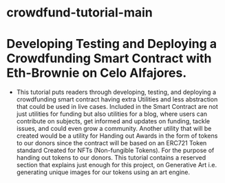 # crowdfund-tutorial-main
# Developing Testing and Deploying a Crowdfunding Smart Contract with Eth-Brownie on Celo Alfajores. 

- This tutorial puts readers through developing, testing, and deploying a crowdfunding smart contract having extra Utilities and less abstraction that could be used
 in live cases. Included in the Smart Contract are not just utilities for funding but also utilities for a blog, where users can contribute on subjects, 
 get informed and updates on funding, tackle issues, and could even grow a community. Another utility that will be created would be a utility for Handing out 
 Awards in the form of tokens to our donors since the contract will be based on an ERC721 Token standard Created for NFTs (Non-fungible Tokens). 
 For the purpose of handing out tokens to our donors. This tutorial contains a reserved section that explains just enough for this project, 
 on Generative Art i.e. generating unique images for our tokens using an art engine. 
